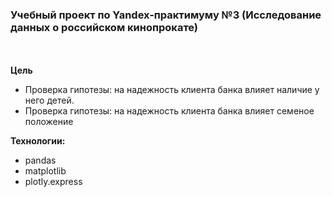 ﻿### Учебный проект по Yandex-практимуму №3 (Исследование данных о российском кинопрокате)
<br></br>
**Цель**
- Проверка гипотезы: на надежность клиента банка влияет наличие у него детей.
- Проверка гипотезы: на надежность клиента банка влияет семеное положение

**Технологии:**   
- pandas
- matplotlib
- plotly.express